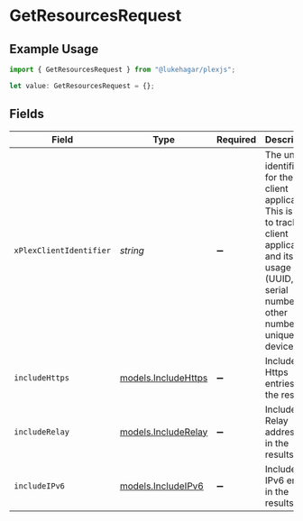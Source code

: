 # GetResourcesRequest

## Example Usage

```typescript
import { GetResourcesRequest } from "@lukehagar/plexjs";

let value: GetResourcesRequest = {};
```

## Fields

| Field                                                                                                                                                                 | Type                                                                                                                                                                  | Required                                                                                                                                                              | Description                                                                                                                                                           | Example                                                                                                                                                               |
| --------------------------------------------------------------------------------------------------------------------------------------------------------------------- | --------------------------------------------------------------------------------------------------------------------------------------------------------------------- | --------------------------------------------------------------------------------------------------------------------------------------------------------------------- | --------------------------------------------------------------------------------------------------------------------------------------------------------------------- | --------------------------------------------------------------------------------------------------------------------------------------------------------------------- |
| `xPlexClientIdentifier`                                                                                                                                               | *string*                                                                                                                                                              | :heavy_minus_sign:                                                                                                                                                    | The unique identifier for the client application<br/>This is used to track the client application and its usage<br/>(UUID, serial number, or other number unique per device)<br/> | Postman                                                                                                                                                               |
| `includeHttps`                                                                                                                                                        | [models.IncludeHttps](../models/includehttps.md)                                                                                                                      | :heavy_minus_sign:                                                                                                                                                    | Include Https entries in the results                                                                                                                                  |                                                                                                                                                                       |
| `includeRelay`                                                                                                                                                        | [models.IncludeRelay](../models/includerelay.md)                                                                                                                      | :heavy_minus_sign:                                                                                                                                                    | Include Relay addresses in the results                                                                                                                                |                                                                                                                                                                       |
| `includeIPv6`                                                                                                                                                         | [models.IncludeIPv6](../models/includeipv6.md)                                                                                                                        | :heavy_minus_sign:                                                                                                                                                    | Include IPv6 entries in the results                                                                                                                                   |                                                                                                                                                                       |